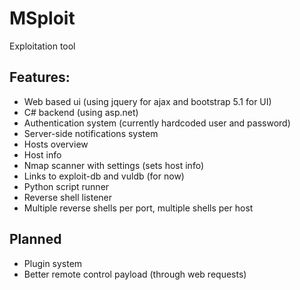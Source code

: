 # MSploit
Exploitation tool
## Features:
* Web based ui (using jquery for ajax and bootstrap 5.1 for UI)
* C# backend (using asp.net)
* Authentication system (currently hardcoded user and password)
* Server-side notifications system
* Hosts overview
* Host info
* Nmap scanner with settings (sets host info)
* Links to exploit-db and vuldb (for now)
* Python script runner
* Reverse shell listener
* Multiple reverse shells per port, multiple shells per host
## Planned
* Plugin system
* Better remote control payload (through web requests)